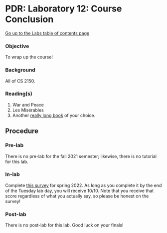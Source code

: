 PDR: Laboratory 12: Course Conclusion
=====================================

[Go up to the Labs table of contents page](../index.html)

### Objective ###

To wrap up the course!

### Background ###

All of CS 2150.


### Reading(s) ###

1. War and Peace
2. Les Mis&eacute;rables
3. Another [really long book](http://en.wikipedia.org/wiki/List_of_longest_novels) of your choice.


Procedure
---------

### Pre-lab ###

There is no pre-lab for the fall 2021 semester; likewise, there is no tutorial for this lab.

### In-lab ###

Complete [this survey](https://forms.gle/8JQ3NYEyXoR71WSR9) for spring 2022.  As long as you complete it by the end of the Tuesday lab day, you will receive 10/10.  Note that you receive that score regardless of what you actually say, so please be honest on the survey!

	
### Post-lab ###

There is no post-lab for this lab. Good luck on your finals!
